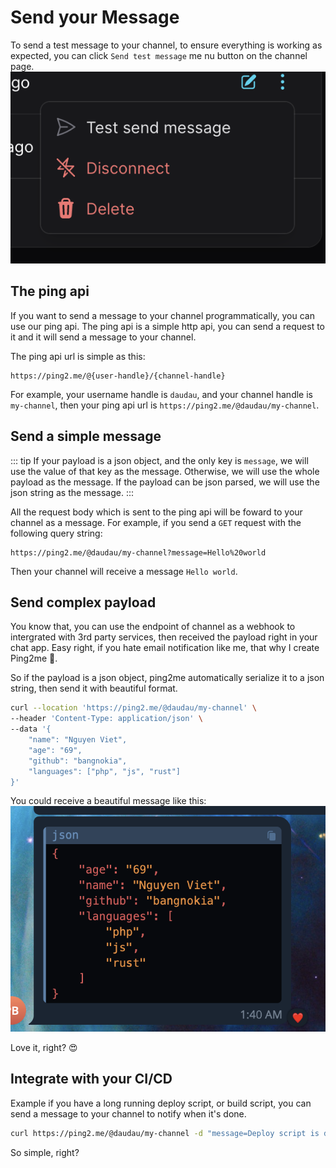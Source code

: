 # Send your Message

To send a test message to your channel, to ensure everything is working as expected, you can click `Send test message` me nu button on the channel page.
![](2023-12-05-01-21-14.png)

## The ping api

If you want to send a message to your channel programmatically, you can use our ping api. The ping api is a simple http api, you can send a request to it and it will send a message to your channel.

The ping api url is simple as this:
```text
https://ping2.me/@{user-handle}/{channel-handle}
```
For example, your username handle is `daudau`, and your channel handle is `my-channel`, then your ping api url is `https://ping2.me/@daudau/my-channel`.

## Send a simple message

::: tip
If your payload is a json object, and the only key is `message`, we will use the value of that key as the message. Otherwise, we will use the whole payload as the message. If the payload can be json parsed, we will use the json string as the message.
:::

All the request body which is sent to the ping api will be foward to your channel as a message. For example, if you send a `GET` request with the following query string:
```text
https://ping2.me/@daudau/my-channel?message=Hello%20world
```

Then your channel will receive a message `Hello world`.

## Send complex payload
You know that, you can use the endpoint of channel as a webhook to intergrated with 3rd party services, then received the payload right in your chat app. Easy right, if you hate email notification like me, that why I create Ping2me 🤣.

So if the payload is a json object, ping2me automatically serialize it to a json string, then send it with beautiful format.
```bash
curl --location 'https://ping2.me/@daudau/my-channel' \
--header 'Content-Type: application/json' \
--data '{
    "name": "Nguyen Viet",
    "age": "69",
    "github": "bangnokia",
    "languages": ["php", "js", "rust"]
}'
```

You could receive a beautiful message like this:
![](2023-12-05-01-41-35.png)

Love it, right? 😍

## Integrate with your CI/CD
Example if you have a long running deploy script, or build script, you can send a message to your channel to notify when it's done.
```bash
curl https://ping2.me/@daudau/my-channel -d "message=Deploy script is done"
```

So simple, right?